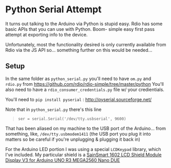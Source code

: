 Python Serial Attempt
============

It turns out talking to the Arduino via Python is stupid easy.  Rdio has some basic APIs that you can use with Python.  Boom- simple easy first pass attempt at exporting info to the device.

Unfortunately, most the functionality desired is only currently available from Rdio via the JS API so... something further on this would be needed... 

## Setup

In the same folder as `python_serial.py` you'll need to have `om.py` and `rdio.py` from https://github.com/rdio/rdio-simple/tree/master/python  You'll also need to have a `rdio_consumer_credentials.py` file w/ your credientials.

You'll need to `pip install pyserial` : http://pyserial.sourceforge.net/

Note that in `python_serial.py` there's this line

> ``ser = serial.Serial('/dev/tty.usbserial', 9600)``

That has been aliased on my machine to the USB port of the Arduino... from something, like, `/dev/tty.usbmodem1411` (the USB port you plug it into matters so be careful if you're unplugging & plugging it back in)

For the Arduino LED portion I was using a special `LCDKeypad` library, which I've included.  My particular shield is a [SainSmart 1602 LCD Shield Module Display V3 for Arduino UNO R3 MEGA2560 Nano DUE](http://www.amazon.com/gp/product/B007MYZF9S/ref=cm_cr_ryp_prd_ttl_sol_0)